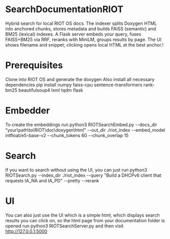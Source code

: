 # SearchDocumentationRIOT
Hybrid search for local RIOT OS docs. The indexer splits Doxygen HTML into anchored chunks, stores metadata and builds FAISS (semantic) and BM25 (lexical) indexes. A Flask server embeds your query, fuses FAISS+BM25 via RRF, reranks with MiniLM, groups results by page. The UI shows filename and snippet; clicking opens local HTML at the best anchor.!

# Prerequisites
Clone into RIOT OS and generate the doxygen
Also install all necessary dependencies
pip install  numpy faiss-cpu sentence-transformers rank-bm25 beautifulsoup4 lxml tqdm flask

# Embedder
To create the embeddings run python3 RIOTSearchEmbed.py --docs_dir "your\path\to\RIOT\doc\doxygen\html"  --out_dir ./riot_index --embed_model intfloat/e5-base-v2    --chunk_tokens 60 --chunk_overlap 15

# Search
If you want to search without using the UI, you can just run python3 RIOTSearch.py --index_dir ./riot_index --query "Build a DHCPv6 client that requests IA_NA and IA_PD" --pretty --rerank

# UI
You can also just use the UI which is a simple html, which displays search results you can click on, so the html page from your documentation folder is opened run python3 RIOTSearchServer.py and then visit http://127.0.0.1:5000

 
